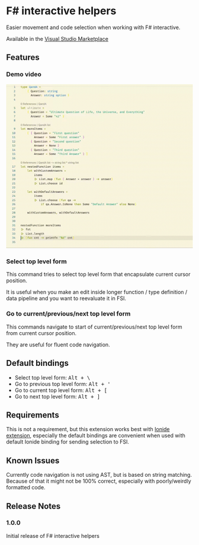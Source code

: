 # F# interactive helpers

Easier movement and code selection when working with F# interactive.

Available in the [Visual Studio Marketplace](https://marketplace.visualstudio.com/items?itemName=kijowski.fsi-helpers)

## Features

### Demo video
![Presentation of exesting functionalities](./demo.gif)

### Select top level form

This command tries to select top level form that encapsulate current cursor position. 

It is useful when you make an edit inside longer function / type definition / data pipeline and you want to reevaluate it in FSI.

### Go to current/previous/next top level form

This commands navigate to start of current/previous/next top level form from current cursor position.

They are useful for fluent code navigation.

## Default bindings
- Select top level form: <kbd>Alt + \\</kbd>
- Go to previous top level form: <kbd>Alt + '</kbd>
- Go to current top level form: <kbd>Alt + [</kbd>
- Go to next top level form: <kbd>Alt + ]</kbd>

## Requirements

This is not a requirement, but this extension works best with [Ionide extension](https://marketplace.visualstudio.com/items?itemName=Ionide.Ionide-fsharp), especially the default bindings are convenient when used with default Ionide binding for sending selection to FSI.

## Known Issues

Currently code navigation is not using AST, but is based on string matching. Because of that it might not be 100% correct, especially with poorly/weirdly formatted code. 

## Release Notes

### 1.0.0

Initial release of F# interactive helpers
